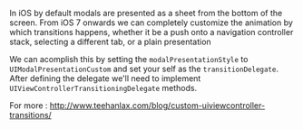 In iOS by default modals are presented as a sheet from the bottom of the screen. From iOS 7 onwards we can completely customize the animation by which transitions happens, whether it be a push onto a navigation controller stack, selecting a different tab, or a plain presentation

We can acomplish this by setting the ``modalPresentationStyle`` to ``UIModalPresentationCustom`` and set your self as the ``transitionDelegate``. After defining the delegate we'll need to implement ``UIViewControllerTransitioningDelegate`` methods. 

For more : http://www.teehanlax.com/blog/custom-uiviewcontroller-transitions/
